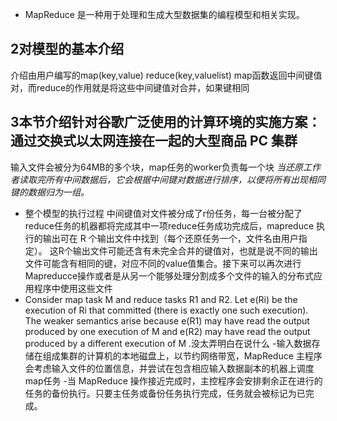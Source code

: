 - MapReduce 是一种用于处理和生成大型数据集的编程模型和相关实现。
## 2对模型的基本介绍
介绍由用户编写的map(key,value) reduce(key,valuelist)
map函数返回中间键值对，而reduce的作用就是将这些中间键值对合并，如果键相同
## 3本节介绍针对谷歌广泛使用的计算环境的实施方案：通过交换式以太网连接在一起的大型商品 PC 集群
输入文件会被分为64MB的多个块，map任务的worker负责每一个块
*当还原工作者读取完所有中间数据后，它会根据中间键对数据进行排序，以便将所有出现相同键的数据归为一组。*
- 整个模型的执行过程
中间键值对文件被分成了r份任务，每一台被分配了reduce任务的机器都将完成其中一项reduce任务成功完成后，mapreduce 执行的输出可在 R 个输出文件中找到（每个还原任务一个，文件名由用户指定）。
这R个输出文件可能还含有未完全合并的键值对，也就是说不同的输出文件可能含有相同的键，对应不同的value值集合。接下来可以再次进行Mapreducce操作或者是从另一个能够处理分割成多个文件的输入的分布式应用程序中使用这些文件
- Consider map task M and reduce tasks R1 and R2.  Let e(Ri) be the execution of Ri that committed (there  is exactly one such execution). The weaker semantics  arise because e(R1) may have read the output produced  by one execution of M and e(R2) may have read the  output produced by a different execution of M .没太弄明白在说什么
-输入数据存储在组成集群的计算机的本地磁盘上，以节约网络带宽，MapReduce 主程序会考虑输入文件的位置信息，并尝试在包含相应输入数据副本的机器上调度map任务
-当 MapReduce 操作接近完成时，主控程序会安排剩余正在进行的任务的备份执行。只要主任务或备份任务执行完成，任务就会被标记为已完成。
